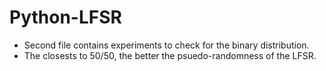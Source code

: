 # Python-LFSR
- Second file contains experiments to check for the binary distribution.
- The closests to 50/50, the better the psuedo-randomness of the LFSR.
